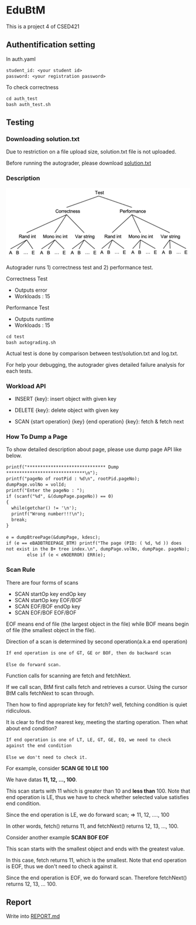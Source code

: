 # EduBtM

This is a project 4 of CSED421

## Authentification setting

In auth.yaml

```
student_id: <your student id>
password: <your registration password>
```


To check correctness

```
cd auth_test
bash auth_test.sh
```

## Testing

### Downloading solution.txt

Due to restriction on a file upload size, solution.txt file is not uploaded.

Before running the autograder, please download [solution.txt](https://drive.google.com/file/d/1HCTrobKdYA8w86gcSBUAVO7kT13rox9_/view?usp=sharing)

### Description

![Test](test_structure.png)

Autograder runs 1) correctness test and 2) performance test.

Correctness Test

- Outputs error
- Workloads : 15

Performance Test

- Outputs runtime
- Workloads : 15

```
cd test
bash autograding.sh
```

Actual test is done by comparison between test/solution.txt and log.txt.

For help your debugging, the autograder gives detailed failure analysis for each tests.

### Workload API

- INSERT {key}: insert object with given key

- DELETE {key}: delete object with given key

- SCAN {start operation} {key} {end operation} {key}: fetch & fetch next

### How To Dump a Page

To show detailed description about page, please use dump page API like below.


```
printf("****************************** Dump  ******************************\n");
printf("pageNo of rootPid : %d\n", rootPid.pageNo);
dumpPage.volNo = volId;
printf("Enter the pageNo : ");
if (scanf("%d", &(dumpPage.pageNo)) == 0)
{
  while(getchar() != '\n');
  printf("Wrong number!!!\n");
  break;
}

e = dumpBtreePage(&dumpPage, kdesc);
if (e == eBADBTREEPAGE_BTM) printf("The page (PID: ( %d, %d )) does not exist in the B+ tree index.\n", dumpPage.volNo, dumpPage. pageNo);
        else if (e < eNOERROR) ERR(e);
```

### Scan Rule

There are four forms of scans

- SCAN startOp key endOp key
- SCAN startOp key EOF/BOF
- SCAN EOF/BOF endOp key
- SCAN EOF/BOF EOF/BOF

EOF means end of file (the largest object in the file) while BOF means begin of file (the smallest object in the file).

Direction of a scan is determined by second operation(a.k.a end operation)

```
If end operation is one of GT, GE or BOF, then do backward scan

Else do forward scan.
```

Function calls for scanning are fetch and fetchNext.

If we call scan, BtM first calls fetch and retrieves a cursor. Using the cursor BtM calls fetchNext to scan through.

Then how to find appropriate key for fetch? well, fetching condition is quiet ridiculous.  

It is clear to find the nearest key, meeting the starting operation. Then what about end condition? 

```
If end operation is one of LT, LE, GT, GE, EQ, we need to check against the end condition

Else we don't need to check it.
```

For example, consider **SCAN GE 10 LE 100**

We have datas **11, 12, ..., 100**.

This scan starts with 11 which is greater than 10 and **less than** 100. Note that end operation is LE, thus we have to check whether selected value satisfies end condition.

Since the end operation is LE, we do forward scan; => 11, 12, ...., 100

In other words, fetch() returns 11, and fetchNext() returns 12, 13, ..., 100.

Consider another example **SCAN BOF EOF**

This scan starts with the smallest object and ends with the greatest value.

In this case, fetch returns 11, which is the smallest. Note that end operation is EOF, thus we don't need to check against it.

Since the end operation is EOF, we do forward scan. Therefore fetchNext() returns 12, 13, ... 100.

## Report

Write into [REPORT.md](REPORT.md)
